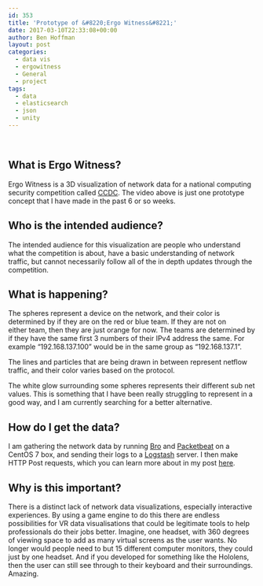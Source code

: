 ```yaml
---
id: 353
title: 'Prototype of &#8220;Ergo Witness&#8221;'
date: 2017-03-10T22:33:08+00:00
author: Ben Hoffman
layout: post
categories:
  - data vis
  - ergowitness
  - General
  - project
tags:
  - data
  - elasticsearch
  - json
  - unity
---
```

<div class="jetpack-video-wrapper">
  <span class="embed-youtube" style="text-align:center; display: block;"></span>
</div>

&nbsp;

## What is Ergo Witness?

Ergo Witness is a 3D visualization of network data for a national computing security competition called [CCDC](http://neccdc.net/wordpress/). The video above is just one prototype concept that I have made in the past 6 or so weeks.

## Who is the intended audience?

The intended audience for this visualization are people who understand what the competition is about, have a basic understanding of network traffic, but cannot necessarily follow all of the in depth updates through the competition.

## What is happening?

The spheres represent a device on the network, and their color is determined by if they are on the red or blue team. If they are not on either team, then they are just orange for now. The teams are determined by if they have the same first 3 numbers of their IPv4 address the same. For example &#8220;192.168.137.100&#8221; would be in the same group as &#8220;192.168.137.1&#8221;.

The lines and particles that are being drawn in between represent netflow traffic, and their color varies based on the protocol.

The white glow surrounding some spheres represents their different sub net values. This is something that I have been really struggling to represent in a good way, and I am currently searching for a better alternative.

## How do I get the data?

I am gathering the network data by running <a href="https://www.bro.org/" target="_blank">Bro</a> and <a href="https://www.elastic.co/products/beats/packetbeat" target="_blank">Packetbeat</a> on a CentOS 7 box, and sending their logs to a <a href="https://www.elastic.co/products/logstash" target="_blank">Logstash</a> server. I then make HTTP Post requests, which you can learn more about in my post [here](http://benhoffman.tech/index.php/2017/03/03/how-to-make-http-post-requests-in-unity-5-c/).

## Why is this important?

There is a distinct lack of network data visualizations, especially interactive experiences. By using a game engine to do this there are endless possibilities for VR data visualisations that could be legitimate tools to help professionals do their jobs better. Imagine, one headset, with 360 degrees of viewing space to add as many virtual screens as the user wants. No longer would people need to but 15 different computer monitors, they could just by one headset. And if you developed for something like the Hololens, then the user can still see through to their keyboard and their surroundings. Amazing.
